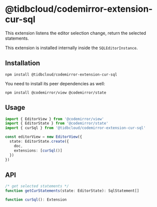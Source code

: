 # @tidbcloud/codemirror-extension-cur-sql

This extension listens the editor selection change, return the selected statements.

This extension is installed internally inside the `SQLEditorInstance`.

## Installation

```shell
npm install @tidbcloud/codemirror-extension-cur-sql
```

You need to install its peer dependencies as well:

```shell
npm install @codemirror/view @codemirror/state
```

## Usage

```ts
import { EditorView } from '@codemirror/view'
import { EditorState } from '@codemirror/state'
import { curSql } from '@tidbcloud/codemirror-extension-cur-sql'

const editorView = new EditorView({
  state: EditorState.create({
    doc,
    extensions: [curSql()]
  })
})
```

## API

```ts
/* get selected statements */
function getCurStatements(state: EditorState): SqlStatement[]

function curSql(): Extension
```
